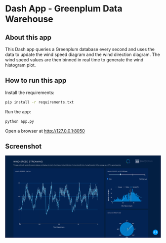 # Dash App - Greenplum Data Warehouse

## About this app

This Dash app queries a Greenplum database every second and uses the data to update the wind speed diagram and the wind direction diagram. 
The wind speed values are then binned in real time to generate the wind histogram plot.

## How to run this app

Install the requirements:

```bash
pip install -r requirements.txt
```
Run the app:

```bash
python app.py
```
Open a browser at http://127.0.0.1:8050

## Screenshot

![screenshot_dash_app.png](screenshot_dash_app.png)
